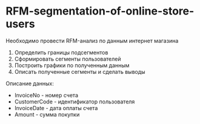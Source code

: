 # RFM-segmentation-of-online-store-users

Необходимо провести RFM-анализ по данным интернет магазина 

1. Определить границы подсегментов
2. Сформировать сегменты пользователей
3. Построить графики по полученным данным
4. Описать полученные сегменты и сделать выводы

Описание данных: 

- InvoiceNo - номер счета
- CustomerCode - идентификатор пользователя
- InvoiceDate - дата оплаты счета
- Amount - сумма покупки
